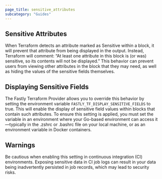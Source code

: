 ```yaml
---
page_title: sensitive_attributes
subcategory: "Guides"
---
```


## Sensitive Attributes

When Terraform detects an attribute marked as Sensitive within a block, it will prevent that attribute from being displayed in the output. Instead, Terraform will comment:
“At least one attribute in this block is (or was) sensitive, so its contents will not be displayed.” 
This behavior can prevent users from viewing other attributes in the block that they may need, as well as hiding the values of the sensitive fields themselves.

## Displaying Sensitive Fields

The Fastly Terraform Provider allows you to override this behavior by setting the environment variable `FASTLY_TF_DISPLAY_SENSITIVE_FIELDS` to true. This will enable the display of sensitive field values within blocks that contain such attributes. To ensure this setting is applied, you must set the variable in an environment where your Go-based environment can access it—typically in the .zshrc or .bashrc file on your local machine, or as an environment variable in Docker containers.

## Warnings
Be cautious when enabling this setting in continuous integration (CI) environments. Exposing sensitive data in CI job logs can result in your data being inadvertently persisted in job records, which may lead to security risks.
